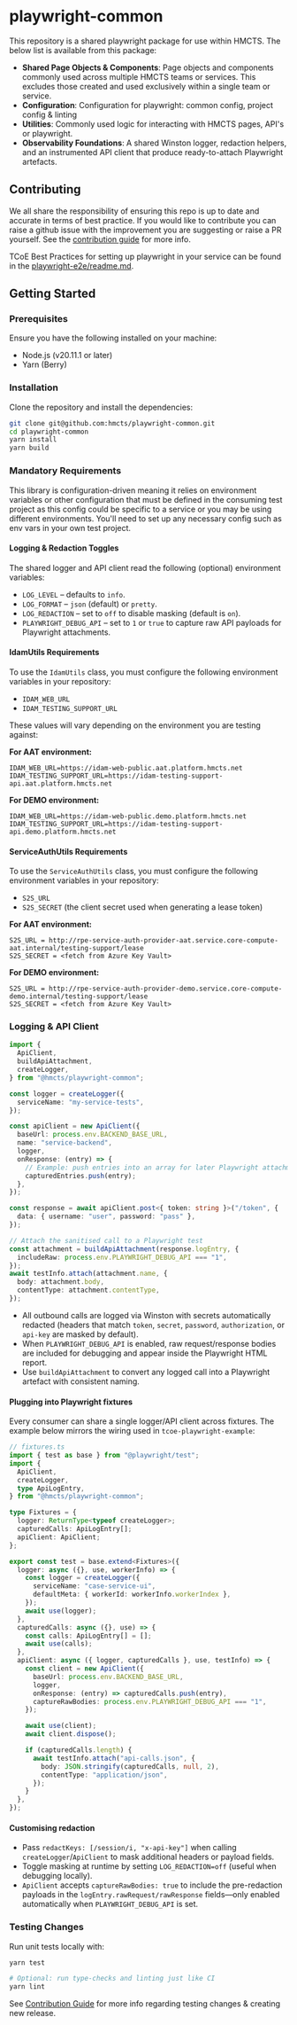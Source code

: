 # playwright-common

This repository is a shared playwright package for use within HMCTS. The below list is available from this package:

- **Shared Page Objects & Components**: Page objects and components commonly used across multiple HMCTS teams or services. This excludes those created and used exclusively within a single team or service.
- **Configuration**: Configuration for playwright: common config, project config & linting
- **Utilities**: Commonly used logic for interacting with HMCTS pages, API's or playwright.
- **Observability Foundations**: A shared Winston logger, redaction helpers, and an instrumented API client that produce ready-to-attach Playwright artefacts.

## Contributing

We all share the responsibility of ensuring this repo is up to date and accurate in terms of best practice. If you would like to contribute you can raise a github issue with the improvement you are suggesting or raise a PR yourself. See the [contribution guide](https://github.com/hmcts/tcoe-playwright-example/blob/master/CONTRIBUTING.md) for more info.

TCoE Best Practices for setting up playwright in your service can be found in the [playwright-e2e/readme.md](https://github.com/hmcts/tcoe-playwright-example/blob/master/docs/BEST_PRACTICE.md).

## Getting Started

### Prerequisites

Ensure you have the following installed on your machine:

- Node.js (v20.11.1 or later)
- Yarn (Berry)

### Installation

Clone the repository and install the dependencies:

```bash
git clone git@github.com:hmcts/playwright-common.git
cd playwright-common
yarn install
yarn build
```

### Mandatory Requirements
This library is configuration-driven meaning it relies on environment variables or other configuration that must be defined in the consuming test project as this config could be specific to a service or you may be using different environments. You'll need to set up any necessary config such as env vars in your own test project. 

#### Logging & Redaction Toggles
The shared logger and API client read the following (optional) environment variables:

- `LOG_LEVEL` – defaults to `info`.
- `LOG_FORMAT` – `json` (default) or `pretty`.
- `LOG_REDACTION` – set to `off` to disable masking (default is `on`).
- `PLAYWRIGHT_DEBUG_API` – set to `1` or `true` to capture raw API payloads for Playwright attachments.

#### IdamUtils Requirements
To use the `IdamUtils` class, you must configure the following environment variables in your repository:

- `IDAM_WEB_URL`  
- `IDAM_TESTING_SUPPORT_URL`


These values will vary depending on the environment you are testing against:

**For AAT environment:**
```env
IDAM_WEB_URL=https://idam-web-public.aat.platform.hmcts.net  
IDAM_TESTING_SUPPORT_URL=https://idam-testing-support-api.aat.platform.hmcts.net
```
**For DEMO environment:**
```env
IDAM_WEB_URL=https://idam-web-public.demo.platform.hmcts.net  
IDAM_TESTING_SUPPORT_URL=https://idam-testing-support-api.demo.platform.hmcts.net
```
#### ServiceAuthUtils Requirements
To use the `ServiceAuthUtils` class, you must configure the following environment variables in your repository:

- `S2S_URL`
- `S2S_SECRET` (the client secret used when generating a lease token)

**For AAT environment:**
```env
S2S_URL = http://rpe-service-auth-provider-aat.service.core-compute-aat.internal/testing-support/lease 
S2S_SECRET = <fetch from Azure Key Vault>
```
**For DEMO environment:**
```env
S2S_URL = http://rpe-service-auth-provider-demo.service.core-compute-demo.internal/testing-support/lease
S2S_SECRET = <fetch from Azure Key Vault>
```

### Logging & API Client

```ts
import {
  ApiClient,
  buildApiAttachment,
  createLogger,
} from "@hmcts/playwright-common";

const logger = createLogger({
  serviceName: "my-service-tests",
});

const apiClient = new ApiClient({
  baseUrl: process.env.BACKEND_BASE_URL,
  name: "service-backend",
  logger,
  onResponse: (entry) => {
    // Example: push entries into an array for later Playwright attachments
    capturedEntries.push(entry);
  },
});

const response = await apiClient.post<{ token: string }>("/token", {
  data: { username: "user", password: "pass" },
});

// Attach the sanitised call to a Playwright test
const attachment = buildApiAttachment(response.logEntry, {
  includeRaw: process.env.PLAYWRIGHT_DEBUG_API === "1",
});
await testInfo.attach(attachment.name, {
  body: attachment.body,
  contentType: attachment.contentType,
});
```

- All outbound calls are logged via Winston with secrets automatically redacted (headers that match `token`, `secret`, `password`, `authorization`, or `api-key` are masked by default).
- When `PLAYWRIGHT_DEBUG_API` is enabled, raw request/response bodies are included for debugging and appear inside the Playwright HTML report.
- Use `buildApiAttachment` to convert any logged call into a Playwright artefact with consistent naming.

#### Plugging into Playwright fixtures

Every consumer can share a single logger/API client across fixtures. The example below mirrors the wiring used in `tcoe-playwright-example`:

```ts
// fixtures.ts
import { test as base } from "@playwright/test";
import {
  ApiClient,
  createLogger,
  type ApiLogEntry,
} from "@hmcts/playwright-common";

type Fixtures = {
  logger: ReturnType<typeof createLogger>;
  capturedCalls: ApiLogEntry[];
  apiClient: ApiClient;
};

export const test = base.extend<Fixtures>({
  logger: async ({}, use, workerInfo) => {
    const logger = createLogger({
      serviceName: "case-service-ui",
      defaultMeta: { workerId: workerInfo.workerIndex },
    });
    await use(logger);
  },
  capturedCalls: async ({}, use) => {
    const calls: ApiLogEntry[] = [];
    await use(calls);
  },
  apiClient: async ({ logger, capturedCalls }, use, testInfo) => {
    const client = new ApiClient({
      baseUrl: process.env.BACKEND_BASE_URL,
      logger,
      onResponse: (entry) => capturedCalls.push(entry),
      captureRawBodies: process.env.PLAYWRIGHT_DEBUG_API === "1",
    });

    await use(client);
    await client.dispose();

    if (capturedCalls.length) {
      await testInfo.attach("api-calls.json", {
        body: JSON.stringify(capturedCalls, null, 2),
        contentType: "application/json",
      });
    }
  },
});
```

#### Customising redaction

- Pass `redactKeys: [/session/i, "x-api-key"]` when calling `createLogger`/`ApiClient` to mask additional headers or payload fields.
- Toggle masking at runtime by setting `LOG_REDACTION=off` (useful when debugging locally).
- `ApiClient` accepts `captureRawBodies: true` to include the pre-redaction payloads in the `logEntry.rawRequest/rawResponse` fields—only enabled automatically when `PLAYWRIGHT_DEBUG_API` is set.

### Testing Changes

Run unit tests locally with:

```bash
yarn test

# Optional: run type-checks and linting just like CI
yarn lint
```

See [Contribution Guide](./CONTRIBUTING.md) for more info regarding testing changes & creating new release.
